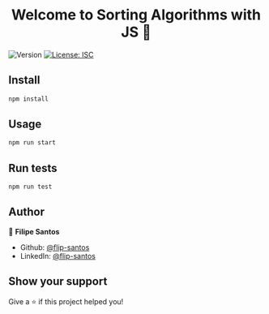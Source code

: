 <h1 align="center">Welcome to Sorting Algorithms with JS 👋</h1>
<p>
  <img alt="Version" src="https://img.shields.io/badge/version-1.0.0-blue.svg?cacheSeconds=2592000" />
  <a href="#" target="_blank">
    <img alt="License: ISC" src="https://img.shields.io/badge/License-ISC-yellow.svg" />
  </a>
</p>

## Install

```sh
npm install
```

## Usage

```sh
npm run start
```

## Run tests

```sh
npm run test
```

## Author

👤 **Filipe Santos**

* Github: [@flip-santos](https://github.com/flip-santos)
* LinkedIn: [@flip-santos](https://linkedin.com/in/flip-santos)

## Show your support

Give a ⭐️ if this project helped you!